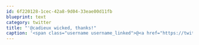 ```yaml
---
id: 6f220128-1cec-42a8-9d04-33eae00d11fb
blueprint: text
category: twitter
title: "'@cadieux wicked, thanks!"
caption: '<span class="username username_linked">@<a href="https://twitter.com/cadieux" title="Cadooo">cadieux</a></span> wicked, thanks!'
---
```

